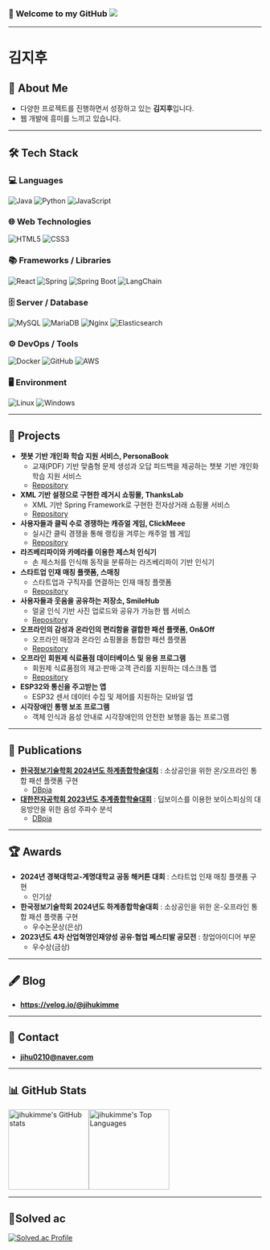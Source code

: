 ### 👋 Welcome to my GitHub ![](https://komarev.com/ghpvc/?username=jihukimme&label=Profile%20views&color=af4bf1&style=flat) 

---

# 김지후 

## 📌 About Me

- 다양한 프로젝트를 진행하면서 성장하고 있는 **김지후**입니다.
- 웹 개발에 흥미를 느끼고 있습니다.

---

## 🛠 Tech Stack

### 💻 Languages
![Java](https://img.shields.io/badge/java-007396?style=for-the-badge&logo=java&logoColor=white) 
![Python](https://img.shields.io/badge/python-3776AB?style=for-the-badge&logo=python&logoColor=white)
![JavaScript](https://img.shields.io/badge/javascript-F7DF1E?style=for-the-badge&logo=javascript&logoColor=black)

### 🌐 Web Technologies
![HTML5](https://img.shields.io/badge/html5-E34F26?style=for-the-badge&logo=html5&logoColor=white)
![CSS3](https://img.shields.io/badge/css-1572B6?style=for-the-badge&logo=css3&logoColor=white)

### 📚 Frameworks / Libraries
![React](https://img.shields.io/badge/react-61DAFB?style=for-the-badge&logo=react&logoColor=black)
![Spring](https://img.shields.io/badge/spring-6DB33F?style=for-the-badge&logo=spring&logoColor=white)
![Spring Boot](https://img.shields.io/badge/springboot-6DB33F?style=for-the-badge&logo=springboot&logoColor=white)
![LangChain](https://img.shields.io/badge/langchain-1A1A1A?style=for-the-badge&logo=chainlink&logoColor=white)

### 🗄 Server / Database
![MySQL](https://img.shields.io/badge/mysql-4479A1?style=for-the-badge&logo=mysql&logoColor=white)
![MariaDB](https://img.shields.io/badge/mariadb-003545?style=for-the-badge&logo=mariadb&logoColor=white)
![Nginx](https://img.shields.io/badge/nginx-009639?style=for-the-badge&logo=nginx&logoColor=white)
![Elasticsearch](https://img.shields.io/badge/elasticsearch-005571?style=for-the-badge&logo=elasticsearch&logoColor=white)

### ⚙ DevOps / Tools
![Docker](https://img.shields.io/badge/docker-2496ED?style=for-the-badge&logo=docker&logoColor=white)
![GitHub](https://img.shields.io/badge/github-181717?style=for-the-badge&logo=github&logoColor=white)
![AWS](https://img.shields.io/badge/aws-232F3E?style=for-the-badge&logo=amazonaws&logoColor=white)

### 🖥 Environment
![Linux](https://img.shields.io/badge/linux-FCC624?style=for-the-badge&logo=linux&logoColor=black)
![Windows](https://img.shields.io/badge/windows-0078D6?style=for-the-badge&logo=windows&logoColor=white)

---

## 💼 Projects

- **챗봇 기반 개인화 학습 지원 서비스, PersonaBook**
  - 교재(PDF) 기반 맞춤형 문제 생성과 오답 피드백을 제공하는 챗봇 기반 개인화 학습 지원 서비스
  - [Repository](https://github.com/PersonaBook)
- **XML 기반 설정으로 구현한 레거시 쇼핑몰, ThanksLab**
  - XML 기반 Spring Framework로 구현한 전자상거래 쇼핑몰 서비스
  - [Repository](https://github.com/THANKSRAP)
- **사용자들과 클릭 수로 경쟁하는 캐쥬얼 게임, ClickMeee**  
  - 실시간 클릭 경쟁을 통해 랭킹을 겨루는 캐주얼 웹 게임  
  - [Repository](https://github.com/ClickMeee)
- **라즈베리파이와 카메라를 이용한 제스처 인식기**  
  - 손 제스처를 인식해 동작을 분류하는 라즈베리파이 기반 인식기
- **스타트업 인재 매칭 플랫폼, 스매칭**  
  - 스타트업과 구직자를 연결하는 인재 매칭 플랫폼  
  - [Repository](https://github.com/WARA-United/Venture-Startup-Hackathon)
- **사용자들과 웃음을 공유하는 저장소, SmileHub**  
  - 얼굴 인식 기반 사진 업로드와 공유가 가능한 웹 서비스  
  - [Repository](https://github.com/MangoWafflee)
- **오프라인의 감성과 온라인의 편리함을 결합한 패션 플랫폼, On&Off**  
  - 오프라인 매장과 온라인 쇼핑몰을 통합한 패션 플랫폼  
  - [Repository](https://github.com/TEAM-WARA/ON-OFF)
- **오프라인 회원제 식료품점 데이터베이스 및 응용 프로그램**  
  - 회원제 식료품점의 재고·판매·고객 관리를 지원하는 데스크톱 앱  
  - [Repository](https://github.com/jihukimme/DataBaseProgramming_FinalProject)
- **ESP32와 통신을 주고받는 앱**  
  - ESP32 센서 데이터 수집 및 제어를 지원하는 모바일 앱
- **시각장애인 통행 보조 프로그램**  
  - 객체 인식과 음성 안내로 시각장애인의 안전한 보행을 돕는 프로그램

---

## 📜 Publications

- **[한국정보기술학회 2024년도 하계종합학술대회](https://ki-it.or.kr/conference/2024)** : 소상공인을 위한 온/오프라인 통합 패션 플랫폼 구현  
  - [DBpia](https://www.dbpia.co.kr/journal/articleDetail?nodeId=NODE11825721)
- **[대한전자공학회 2023년도 추계종합학술대회](https://conf.theieie.org/2023f/)** : 딥보이스를 이용한 보이스피싱의 대응방안을 위한 음성 주파수 분석  
  - [DBpia](https://www.dbpia.co.kr/journal/articleDetail?nodeId=NODE11701410)
  
---

## 🏆 Awards

- **2024년 경북대학교-계명대학교 공동 해커톤 대회** : 스타트업 인재 매칭 플랫폼 구현
  - 인기상
- **한국정보기술학회 2024년도 하계종합학술대회** : 소상공인을 위한 온-오프라인 통합 패션 플랫폼 구현
  - 우수논문상(은상)
- **2023년도 4차 산업혁명인재양성 공유·협업 페스티발 공모전** : 창업아이디어 부문
  - 우수상(금상)
 
---

## 🖋 Blog

- **https://velog.io/@jihukimme**

---

## 📧 Contact

- **jihu0210@naver.com**

---

## 📊 GitHub Stats

<div style="display: flex; flex-wrap: wrap;">
  <img height="160" src="https://github-readme-stats.vercel.app/api?username=jihukimme&show_icons=true&theme=radical&cache_seconds=7200" alt="jihukimme's GitHub stats" />
  <img height="160" src="https://github-readme-stats.vercel.app/api/top-langs?username=jihukimme&layout=compact&theme=radical&cache_seconds=7200" alt="jihukimme's Top Languages" />
</div>

---

## 🏅Solved ac

[![Solved.ac Profile](http://mazassumnida.wtf/api/generate_badge?boj=kjhoo)](https://solved.ac/kjhoo)
